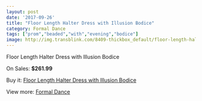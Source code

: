 ```yaml
---
layout: post
date: '2017-09-26'
title: "Floor Length Halter Dress with Illusion Bodice"
category: Formal Dance
tags: ["prom","beaded","with","evening","bodice"]
image: http://img.transblink.com/8409-thickbox_default/floor-length-halter-dress-with-illusion-bodice.jpg
---
```

Floor Length Halter Dress with Illusion Bodice

On Sales: **$261.99**
<a href="https://www.transblink.com/en/formal-dance/2759-floor-length-halter-dress-with-illusion-bodice.html"><amp-img layout="responsive" width="600" height="600" src="//img.transblink.com/8409-thickbox_default/floor-length-halter-dress-with-illusion-bodice.jpg" alt="Floor Length Halter Dress with Illusion Bodice 0" /></a>
<a href="https://www.transblink.com/en/formal-dance/2759-floor-length-halter-dress-with-illusion-bodice.html"><amp-img layout="responsive" width="600" height="600" src="//img.transblink.com/8410-thickbox_default/floor-length-halter-dress-with-illusion-bodice.jpg" alt="Floor Length Halter Dress with Illusion Bodice 1" /></a>

Buy it: [Floor Length Halter Dress with Illusion Bodice](https://www.transblink.com/en/formal-dance/2759-floor-length-halter-dress-with-illusion-bodice.html "Floor Length Halter Dress with Illusion Bodice")

View more: [Formal Dance](https://www.transblink.com/en/6-formal-dance "Formal Dance")